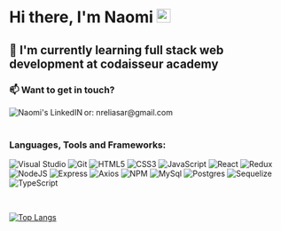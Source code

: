 <h1> Hi there, I'm Naomi <img src="https://media.giphy.com/media/hvRJCLFzcasrR4ia7z/giphy.gif" width="25px">
</h1>



## 🚀 I'm currently learning full stack web development at codaisseur academy
<h3>📫 Want to get in touch? </h3>
<a href="https://www.linkedin.com/in/naomi-eliasar/" target="_blank">
  <img align="left" alt="Naomi's LinkedIN" src="https://img.shields.io/badge/linkedin-%230077B5.svg?style=for-the-badge&logo=linkedin&logoColor=white"/>
</a>
or: nreliasar@gmail.com

<br />
<br />

### Languages, Tools and Frameworks:

![Visual Studio](https://img.shields.io/badge/Visual%20Studio-%2320232a.svg?style=for-the-badge&logo=visual-studio&logoColor=white)
![Git](https://img.shields.io/badge/git-%2320232a.svg?style=for-the-badge&logo=git&logoColor=%23F05033.svg)
![HTML5](https://img.shields.io/badge/html5-%2320232a.svg?style=for-the-badge&logo=html5&logoColor=%23E34F26.svg)
![CSS3](https://img.shields.io/badge/css3-%2320232a.svg?style=for-the-badge&logo=css3&logoColor=blue)
![JavaScript](https://img.shields.io/badge/javascript-%2320232a.svg?style=for-the-badge&logo=javascript&logoColor=%23F7DF1E)
![React](https://img.shields.io/badge/react-%2320232a.svg?style=for-the-badge&logo=react&logoColor=%2361DAFB)
![Redux](https://img.shields.io/badge/Redux-%2320232a.svg?style=for-the-badge&logo=redux&logoColor=593D88)
![NodeJS](https://img.shields.io/badge/node.js-%2320232a.svg?style=for-the-badge&logo=node.js&logoColor=6DA55F)
![Express](https://img.shields.io/badge/Express.js-%2320232a.svg?style=for-the-badge&logo=express&logoColor=white)
![Axios](https://img.shields.io/badge/-Axios-%2320232a.svg?style=for-the-badge&logo=axios&logoColor=blue)
![NPM](https://img.shields.io/badge/NPM-%2320232a.svg?style=for-the-badge&logo=npm&logoColor=white)
![MySql](https://img.shields.io/badge/MySQL-%2320232a?style=for-the-badge&logo=mysql&logoColor=white)
![Postgres](https://img.shields.io/badge/-Postgres-%2320232a.svg?style=for-the-badge&logo=postgres&logoColor=blue)
![Sequelize](https://img.shields.io/badge/-Sequelize-%2320232a.svg?style=for-the-badge&logo=sequelize&logoColor=blue)
![TypeScript](https://img.shields.io/badge/-TypeScript-%2320232a.svg?style=for-the-badge&logo=typescript&logoColor=blue)

<br />

[![Top Langs](https://github-readme-stats.vercel.app/api/top-langs/?username=naomi-eliasar&layout=compact)](https://github.com/naomi-eliasar/github-readme-stats)
